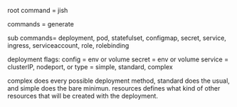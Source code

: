 root command = jish

commands = generate

sub commands= deployment, pod, statefulset, configmap, secret, service, ingress, serviceaccount, role, rolebinding


deployment flags:
config = env or volume
secret = env or volume
service = clusterIP, nodeport, or 
type = simple, standard, complex

 complex does every possible deployment method, standard does the usual, and simple does the bare minimun. 
resources defines what kind of other resources that will be created with the deployment. 